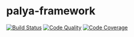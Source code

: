# palya-framework

[![Build Status](https://travis-ci.org/palya-framework/palya.svg?branch=master)](https://travis-ci.org/palya-framework/palya)
[![Code Quality](https://scrutinizer-ci.com/g/palya-framework/palya/badges/quality-score.png?b=master)](https://scrutinizer-ci.com/g/palya-framework/palya/?branch=master)
[![Code Coverage](https://scrutinizer-ci.com/g/palya-framework/palya/badges/coverage.png?b=master)](https://scrutinizer-ci.com/g/palya-framework/palya/?branch=master)
